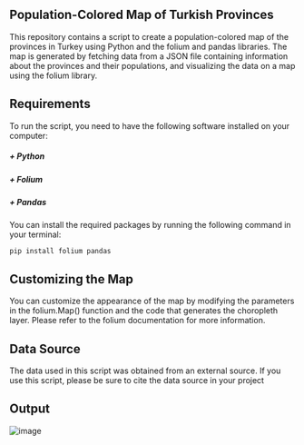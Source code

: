 ## Population-Colored Map of Turkish Provinces
This repository contains a script to create a population-colored map of the provinces in Turkey using Python and the folium and pandas libraries. The map is generated by fetching data from a JSON file containing information about the provinces and their populations, and visualizing the data on a map using the folium library.

## Requirements

To run the script, you need to have the following software installed on your computer:

##### + Python 

##### + Folium

##### + Pandas

You can install the required packages by running the following command in your terminal:
```
pip install folium pandas
```

## Customizing the Map
You can customize the appearance of the map by modifying the parameters in the folium.Map() function and the code that generates the choropleth layer. Please refer to the folium documentation for more information.

## Data Source
The data used in this script was obtained from an external source. If you use this script, please be sure to cite the data source in your project

## Output
![image](https://user-images.githubusercontent.com/52050768/207649286-22ce3d36-13f5-490e-b687-4d26d3b7a71f.png)
